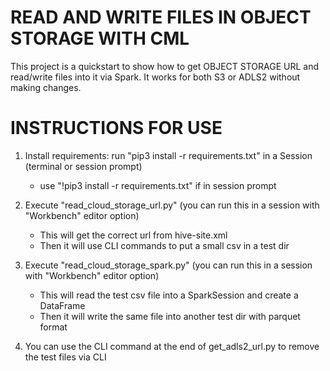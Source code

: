 # READ AND WRITE FILES IN OBJECT STORAGE WITH CML

This project is a quickstart to show how to get OBJECT STORAGE URL and read/write files into it via Spark. It works for both S3 or ADLS2 without making changes. 


# INSTRUCTIONS FOR USE

1. Install requirements: run "pip3 install -r requirements.txt" in a Session (terminal or session prompt) 
    - use "!pip3 install -r requirements.txt" if in session prompt


2. Execute "read_cloud_storage_url.py" (you can run this in a session with "Workbench" editor option)
    - This will get the correct url from hive-site.xml
    - Then it will use CLI commands to put a small csv in a test dir
    
    
3. Execute "read_cloud_storage_spark.py" (you can run this in a session with "Workbench" editor option)
    - This will read the test csv file into a SparkSession and create a DataFrame
    - Then it will write the same file into another test dir with parquet format
    
    
4. You can use the CLI command at the end of get_adls2_url.py to remove the test files via CLI

